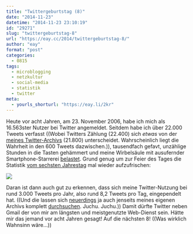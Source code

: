 ```yaml
---
title: "Twittergeburtstag (8)"
date: "2014-11-23"
datetime: "2014-11-23 23:10:19"
id: "29271"
slug: "twittergeburtstag-8"
url: "https://eay.cc/2014/twittergeburtstag-8/"
author: "eay"
format: "post"
categories:
  - 0815
tags:
  - microblogging
  - netzkultur
  - social-media
  - statistik
  - twitter
meta:
  - yourls_shorturl: "https://eay.li/2kr"
---
```


Heute vor acht Jahren, am 23. November 2006, habe ich mich als 16.563ster Nutzer bei Twitter angemeldet. Seitdem habe ich über 22.000 Tweets verfasst ((Wobei Twitters Zählung (22.400) sich _etwas_ von der [meines Twitter-Archivs](http://tweets.eay.cc/) (21.800) unterscheidet. Wahrscheinlich liegt die Wahrheit in den 600 Tweets dazwischen.)), tausendfach gefavt, unzählige Stunden in die Tasten gehämmert und meine Wirbelsäule mit ausufernder Smartphone-Starrerei [belastet](http://lifehacker.com/this-is-what-looking-down-at-your-cell-phone-does-to-yo-1660637854/). Grund genug um zur Feier des Tages die Statistik [vom sechsten Jahrestag](//eay.cc/2012/6-jahre-twitter/) mal wieder aufzufrischen:

![](https://eay.cc/uploads/2014/twitterstatistik2014.gif)

Daran ist dann auch gut zu erkennen, dass sich meine Twitter-Nutzung bei rund 3.000 Tweets pro Jahr, also rund 8,2 Tweets pro Tag, eingependelt hat. ((Und die lassen sich [neuerdings](https://blog.twitter.com/2014/building-a-complete-tweet-index) ja auch jenseits meines eigenen Archivs komplett [durchsuchen](https://twitter.com/search?q=blödsinn%20from%3Aeay%20since%3A2006-11-23%20until%3A2014-11-23). Juchu. Juchu.)) Damit dürfte Twitter neben Gmail der von mir am längsten und meistgenutzte Web-Dienst sein. Hätte mir das jemand vor acht Jahren gesagt! Auf die nächsten 8! ((Was wirklich Wahnsinn wäre...))
